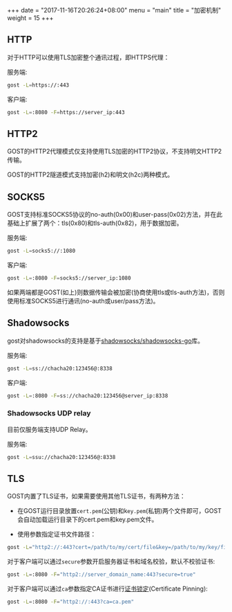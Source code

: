 +++
date = "2017-11-16T20:26:24+08:00"
menu = "main"
title = "加密机制"
weight = 15
+++

## HTTP

对于HTTP可以使用TLS加密整个通讯过程，即HTTPS代理：

服务端:

```bash
gost -L=https://:443
```

客户端:

```bash
gost -L=:8080 -F=https://server_ip:443
```

## HTTP2

GOST的HTTP2代理模式仅支持使用TLS加密的HTTP2协议，不支持明文HTTP2传输。

GOST的HTTP2隧道模式支持加密(h2)和明文(h2c)两种模式。

## SOCKS5

GOST支持标准SOCKS5协议的no-auth(0x00)和user-pass(0x02)方法，并在此基础上扩展了两个：tls(0x80)和tls-auth(0x82)，用于数据加密。

服务端:

```bash
gost -L=socks5://:1080
```

客户端:

```bash
gost -L=:8080 -F=socks5://server_ip:1080
```

如果两端都是GOST(如上)则数据传输会被加密(协商使用tls或tls-auth方法)，否则使用标准SOCKS5进行通讯(no-auth或user/pass方法)。

## Shadowsocks

gost对shadowsocks的支持是基于[shadowsocks/shadowsocks-go](https://github.com/shadowsocks/shadowsocks-go)库。

服务端:

```bash
gost -L=ss://chacha20:123456@:8338
```

客户端:

```bash
gost -L=:8080 -F=ss://chacha20:123456@server_ip:8338
```

### Shadowsocks UDP relay

目前仅服务端支持UDP Relay。

服务端:

```bash
gost -L=ssu://chacha20:123456@:8338
```

## TLS

GOST内置了TLS证书，如果需要使用其他TLS证书，有两种方法：

* 在GOST运行目录放置`cert.pem`(公钥)和k`ey.pem`(私钥)两个文件即可，GOST会自动加载运行目录下的cert.pem和key.pem文件。

* 使用参数指定证书文件路径：

```bash
gost -L="http2://:443?cert=/path/to/my/cert/file&key=/path/to/my/key/file"
```

对于客户端可以通过`secure`参数开启服务器证书和域名校验，默认不校验证书:

```bash
gost -L=:8080 -F="http2://server_domain_name:443?secure=true"
```

对于客户端可以通过`ca`参数指定CA证书进行[证书锁定](https://en.wikipedia.org/wiki/Transport_Layer_Security#Certificate_pinning)(Certificate Pinning):

```bash
gost -L=:8080 -F="http2://:443?ca=ca.pem"
```

